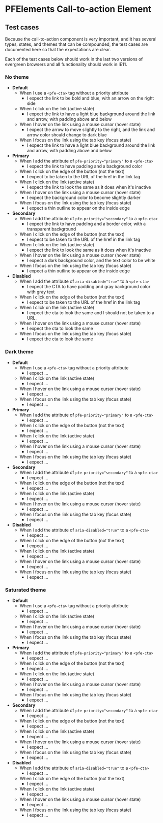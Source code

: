 # PFElements Call-to-action Element

## Test cases

Because the call-to-action component is very important, and it has several types, states, and themes that can be compounded, the test cases are documented here so that the expectations are clear.

Each of the test cases below should work in the last two versions of evergreen browsers and all functionality should work in IE11.

### No theme

* **Default**
    * When I use a `<pfe-cta>` tag without a priority attribute
        * I expect the link to be bold and blue, with an arrow on the right side
    * When I click on the link (active state)
        * I expect the link to have a light blue background around the link and arrow, with padding above and below
    * When I hover on the link using a mouse cursor (hover state)
        * I expect the arrow to move slightly to the right, and the link and arrow color should change to dark blue
    * When I focus on the link using the tab key (focus state)
        * I expect the link to have a light blue background around the link and arrow, with padding above and below
* **Primary**
    * When I add the attribute of `pfe-priority="primary"` to a `<pfe-cta>`
       * I expect the link to have padding and a background color 
    * When I click on the edge of the button (not the text)
        * I expect to be taken to the URL of the href in the link tag
    * When I click on the link (active state)
        * I expect the link to look the same as it does when it's inactive
    * When I hover on the link using a mouse cursor (hover state)
        * I expect the background color to become slightly darker
    * When I focus on the link using the tab key (focus state)
        * I expect a thin outline to appear on the inside edge 
* **Secondary**
    * When I add the attribute of `pfe-priority="secondary"` to a `<pfe-cta>`
       * I expect the link to have padding and a border color, with a transparent background
    * When I click on the edge of the button (not the text)
        * I expect to be taken to the URL of the href in the link tag
    * When I click on the link (active state)
        * I expect the link to look the same as it does when it's inactive
    * When I hover on the link using a mouse cursor (hover state)
        * I expect a dark background color, and the text color to be white
    * When I focus on the link using the tab key (focus state)
        * I expect a thin outline to appear on the inside edge 
* **Disabled**
    * When I add the attribute of `aria-disabled="true"` to a `<pfe-cta>`
       * I expect the CTA to have padding and gray background color with gray text
    * When I click on the edge of the button (not the text)
        * I expect to be taken to the URL of the href in the link tag
    * When I click on the link (active state)
        * I expect the cta to look the same and I should not be taken to a URL.
    * When I hover on the link using a mouse cursor (hover state)
        * I expect the cta to look the same 
    * When I focus on the link using the tab key (focus state)
        * I expect the cta to look the same  

### Dark theme

* **Default**
    * When I use a `<pfe-cta>` tag without a priority attribute
        * I expect ...
    * When I click on the link (active state)
        * I expect ...
    * When I hover on the link using a mouse cursor (hover state)
        * I expect ...
    * When I focus on the link using the tab key (focus state)
        * I expect ...
* **Primary**
    * When I add the attribute of `pfe-priority="primary"` to a `<pfe-cta>`
       * I expect ...
    * When I click on the edge of the button (not the text)
        * I expect ...
    * When I click on the link (active state)
        * I expect ...
    * When I hover on the link using a mouse cursor (hover state)
        * I expect ...
    * When I focus on the link using the tab key (focus state)
        * I expect ...
* **Secondary**
    * When I add the attribute of `pfe-priority="secondary"` to a `<pfe-cta>`
       * I expect ...
    * When I click on the edge of the button (not the text)
        * I expect ...
    * When I click on the link (active state)
        * I expect ...
    * When I hover on the link using a mouse cursor (hover state)
        * I expect ...
    * When I focus on the link using the tab key (focus state)
        * I expect ...
* **Disabled**
    * When I add the attribute of `aria-disabled="true"` to a `<pfe-cta>`
       * I expect ...
    * When I click on the edge of the button (not the text)
        * I expect ...
    * When I click on the link (active state)
        * I expect ...
    * When I hover on the link using a mouse cursor (hover state)
        * I expect ...
    * When I focus on the link using the tab key (focus state)
        * I expect ...

### Saturated theme

* **Default**
    * When I use a `<pfe-cta>` tag without a priority attribute
        * I expect ...
    * When I click on the link (active state)
        * I expect ...
    * When I hover on the link using a mouse cursor (hover state)
        * I expect ...
    * When I focus on the link using the tab key (focus state)
        * I expect ...
* **Primary**
    * When I add the attribute of `pfe-priority="primary"` to a `<pfe-cta>`
       * I expect ...
    * When I click on the edge of the button (not the text)
        * I expect ...
    * When I click on the link (active state)
        * I expect ...
    * When I hover on the link using a mouse cursor (hover state)
        * I expect ...
    * When I focus on the link using the tab key (focus state)
        * I expect ...
* **Secondary**
    * When I add the attribute of `pfe-priority="secondary"` to a `<pfe-cta>`
       * I expect ...
    * When I click on the edge of the button (not the text)
        * I expect ...
    * When I click on the link (active state)
        * I expect ...
    * When I hover on the link using a mouse cursor (hover state)
        * I expect ...
    * When I focus on the link using the tab key (focus state)
        * I expect ...
* **Disabled**
    * When I add the attribute of `aria-disabled="true"` to a `<pfe-cta>`
       * I expect ...
    * When I click on the edge of the button (not the text)
        * I expect ...
    * When I click on the link (active state)
        * I expect ...
    * When I hover on the link using a mouse cursor (hover state)
        * I expect ...
    * When I focus on the link using the tab key (focus state)
        * I expect ...
